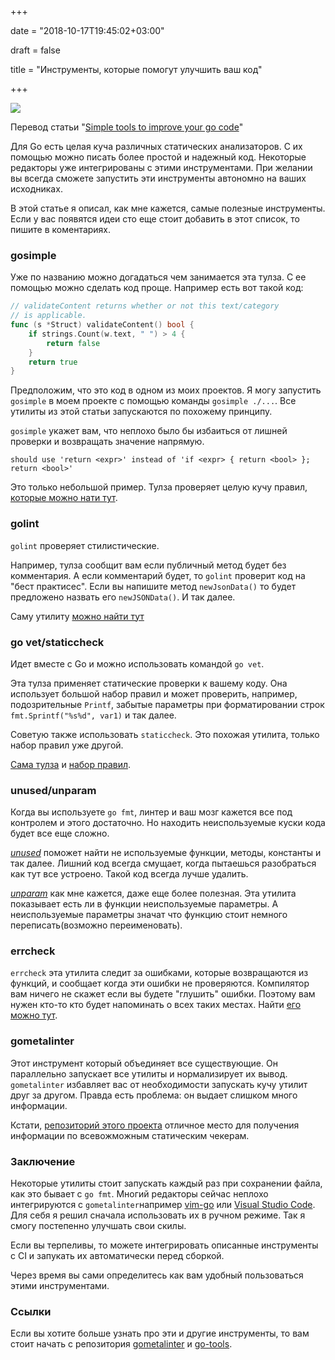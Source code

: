 +++

date = "2018-10-17T19:45:02+03:00"

draft = false

title = "Инструменты, которые помогут улучшить ваш код"

+++

![](/img/tools/main.png)

Перевод статьи "[Simple tools to improve your go code](https://remy.io/blog/simple-tools-to-improve-your-go-code/)"

Для Go есть целая куча различных статических анализаторов. С их помощью можно писать более простой и надежный код. Некоторые редакторы уже интегрированы с этими инструментами. При желании вы всегда сможете запустить эти инструменты автономно на ваших исходниках.

<!--more-->

В этой статье я описал, как мне кажется, самые полезные инструменты. Если у вас появятся идеи сто еще стоит добавить в этот список, то пишите в коментариях.

### gosimple

Уже по названию можно догадаться чем занимается эта тулза. С ее помощью можно сделать код проще. Например есть вот такой код:

```go
// validateContent returns whether or not this text/category
// is applicable.
func (s *Struct) validateContent() bool {
    if strings.Count(w.text, " ") > 4 {
        return false
    }
    return true
}
```

Предположим, что это код в одном из моих проектов. Я могу запустить `gosimple` в моем проекте с помощью команды `gosimple ./...`. Все утилиты из этой статьи запускаются по похожему принципу.

`gosimple` укажет вам, что неплохо было бы избаиться от лишней проверки и возвращать значение напрямую.

```
should use 'return <expr>' instead of 'if <expr> { return <bool> }; return <bool>'
```

Это только небольшой пример. Тулза проверяет целую кучу правил, [которые можно нати тут](https://staticcheck.io/docs/gosimple).

### golint

`golint` проверяет стилистические.

Например, тулза сообщит вам если публичный метод будет без комментария. А если комментарий будет, то `golint` проверит код на "бест практисес". Если вы напишите метод `newJsonData()` то будет предложено назвать его `newJSONData()`. И так далее.

Саму утилиту [можно найти тут](https://github.com/golang/lint)

### go vet/staticcheck

Идет вместе с Go и можно использовать командой `go vet`.

Эта тулза применяет статические проверки к вашему коду. Она использует большой набор правил и может проверить, например, подозрительные `Printf`, забытые параметры при форматировании строк `fmt.Sprintf("%s%d", var1)` и так далее.

Советую также использовать `staticcheck`. Это похожая утилита, только набор правил уже другой.

[Сама тулза](https://staticcheck.io/) и [набор правил](https://staticcheck.io/docs/staticcheck).

### unused/unparam

Когда вы используете `go fmt`, линтер и ваш мозг кажется все под контролем и этого достаточно. Но находить неиспользуемые куски кода будет все еще сложно.

[*unused*](https://github.com/dominikh/go-tools/tree/master/cmd/unused) поможет найти не используемые функции, методы, константы и так далее. Лишний код всегда смущает, когда пытаешься разобраться как тут все устроено. Такой код всегда лучше удалить.

[*unparam*](https://github.com/mvdan/unparam) как мне кажется, даже еще более полезная. Эта утилита показывает есть ли в функции неиспользуемые параметры. А неиспользуемые параметры значат что функцию стоит немного переписать(возможно переименовать).

### errcheck

`errcheck` эта утилита следит за ошибками, которые возвращаются из функций, и сообщает когда эти ошибки не проверяются. Компилятор вам ничего не скажет если вы будете "глушить" ошибки. Поэтому вам нужен кто-то кто будет напоминать о всех таких местах. Найти [его можно тут](https://github.com/kisielk/errcheck).

### gometalinter

Этот инструмент который объединяет все существующие. Он параллельно запускает все утилиты и нормализирует их вывод. `gometalinter` избавляет вас от необходимости запускать кучу утилит друг за другом. Правда есть проблема: он выдает слишком много информации.

Кстати, [репозиторий этого проекта](https://github.com/alecthomas/gometalinter) отличное место для получения информации по всевожможным статическим чекерам.

### Заключение

Некоторые утилиты стоит запускать каждый раз при сохранении файла, как это бывает с `go fmt`. Многий редакторы сейчас неплохо интегрируются с `gometalinter`например [vim-go](https://github.com/fatih/vim-go) или [Visual Studio Code](https://code.visualstudio.com/). Для себя я решил сначала использовать их в ручном режиме. Так я смогу постепенно улучшать свои скилы.

Если вы терпеливы, то можете интегрировать описанные инструменты с CI и запукать их автоматически перед сборкой.

Через время вы сами определитесь как вам удобный пользоваться этими инструментами.

### Ссылки

Если вы хотите больше узнать про эти и другие инструменты, то вам стоит начать с репозитория [gometalinter](https://github.com/alecthomas/gometalinter) и [go-tools](https://github.com/dominikh/go-tools).

